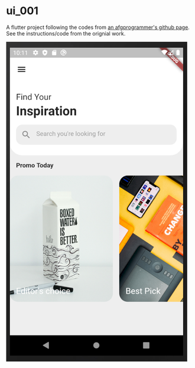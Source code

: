 # ui_001

A flutter project following the codes from [an afgprogrammer's github page](https://github.com/afgprogrammer/flutter-inspiration-app-ui). See the instructions/code from the orignial work.

![HomePage](home_page.png)